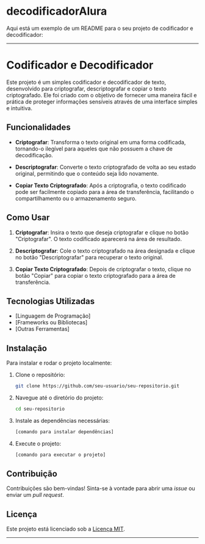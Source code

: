 # decodificadorAlura
Aqui está um exemplo de um README para o seu projeto de codificador e decodificador:

---

# Codificador e Decodificador

Este projeto é um simples codificador e decodificador de texto, desenvolvido para criptografar, descriptografar e copiar o texto criptografado. Ele foi criado com o objetivo de fornecer uma maneira fácil e prática de proteger informações sensíveis através de uma interface simples e intuitiva.

## Funcionalidades

- **Criptografar**: Transforma o texto original em uma forma codificada, tornando-o ilegível para aqueles que não possuem a chave de decodificação.
  
- **Descriptografar**: Converte o texto criptografado de volta ao seu estado original, permitindo que o conteúdo seja lido novamente.
  
- **Copiar Texto Criptografado**: Após a criptografia, o texto codificado pode ser facilmente copiado para a área de transferência, facilitando o compartilhamento ou o armazenamento seguro.

## Como Usar

1. **Criptografar**: Insira o texto que deseja criptografar e clique no botão "Criptografar". O texto codificado aparecerá na área de resultado.
  
2. **Descriptografar**: Cole o texto criptografado na área designada e clique no botão "Descriptografar" para recuperar o texto original.
  
3. **Copiar Texto Criptografado**: Depois de criptografar o texto, clique no botão "Copiar" para copiar o texto criptografado para a área de transferência.

## Tecnologias Utilizadas

- [Linguagem de Programação]
- [Frameworks ou Bibliotecas]
- [Outras Ferramentas]

## Instalação

Para instalar e rodar o projeto localmente:

1. Clone o repositório:
   ```bash
   git clone https://github.com/seu-usuario/seu-repositorio.git
   ```
2. Navegue até o diretório do projeto:
   ```bash
   cd seu-repositorio
   ```
3. Instale as dependências necessárias:
   ```bash
   [comando para instalar dependências]
   ```
4. Execute o projeto:
   ```bash
   [comando para executar o projeto]
   ```

## Contribuição

Contribuições são bem-vindas! Sinta-se à vontade para abrir uma _issue_ ou enviar um _pull request_.

## Licença

Este projeto está licenciado sob a [Licença MIT](LICENSE).

---
